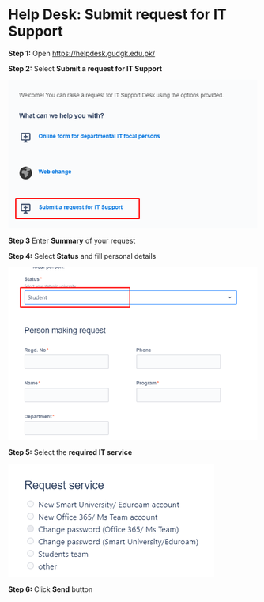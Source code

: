 # Help Desk: Submit request for IT Support

**Step 1:** Open <https://helpdesk.gudgk.edu.pk/> 

**Step 2:** Select **Submit a request for IT Support**


![image2](img/request-submit2.png)

**Step 3** Enter **Summary** of your request

**Step 4:** Select **Status** and fill personal details

![image3](img/request-submit3.png)


**Step 5:** Select the **required IT service**

![image3](img/request-submit4.png)

**Step 6:** Click **Send** button

